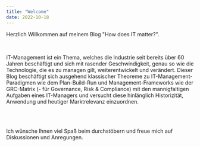 ```yaml
---
title: "Welcome"
date: 2022-10-18
---
```


<p> 
  Herzlich Willkommen auf meinem Blog "How does IT matter?".
 </p>
 <br/>
 <p>
  IT-Management ist ein Thema, welches die Industrie seit bereits über 60 Jahren beschäftigt und sich mit rasender Geschwindigkeit, genau so wie die Technologie, die es zu managen gilt, weiterentwickelt und verändert. Dieser  Blog beschäftigt sich ausgehend klassischer Theoreme zu IT-Management-Paradigmen wie dem Plan-Build-Run und Management-Frameworks wie der GRC-Matrix (- für Governance, Risk & Compliance) mit den mannigfaltigen Aufgaben eines IT-Managers und versucht diese hinlänglich Historizität, Anwendung und heutiger Marktrelevanz einzuordnen.
</p>

<br/>
<br/>

<p>
Ich wünsche Ihnen viel Spaß beim durchstöbern und freue mich auf Diskussionen und Anregungen.
</p>

